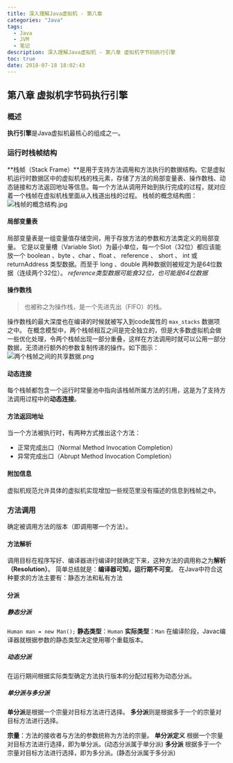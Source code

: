 ```yaml
---
title: 深入理解Java虚拟机 - 第八章
categories: "Java"
tags:
  - Java
  - JVM
  - 笔记
description: 深入理解Java虚拟机 - 第八章 虚拟机字节码执行引擎
toc: true
date: 2018-07-18 18:02:43
---
```


## 第八章 虚拟机字节码执行引擎
### 概述
**执行引擎**是Java虚拟机最核心的组成之一。
### 运行时栈帧结构
**栈帧（Stack Frame）**是用于支持方法调用和方法执行的数据结构。它是虚拟机运行时数据区中的虚拟机栈的栈元素，存储了方法的局部变量表、操作数栈、动态链接和方法返回地址等信息。每一个方法从调用开始到执行完成的过程，就对应着一个栈帧在虚拟机栈里面从入栈道出栈的过程。
栈帧的概念结构图：
![栈帧的概念结构.jpg](https://newgr8player-blog.oss-cn-beijing.aliyuncs.com/hexo-client/2019/08/25/3c6a3190-c695-11e9-a6ef-abdd4d48672e.jpg)
#### 局部变量表
局部变量表是一组变量值存储空间，用于存放方法的参数和方法类定义的局部变量。
它是以变量槽（Variable Slot）为最小单位，每一个Slot（32位）都应该能放一个 boolean 、byte 、char 、float 、 reference 、 short 、 int 或 returnAddress 类型数据。而至于 long 、double 两种数据则被规定为是64位数据（连续两个32位）。
*reference类型数据可能食32位，也可能是64位数据*
#### 操作数栈
>也被称之为操作栈，是一个先进先出（FIFO）的栈。 

操作数栈的最大深度也在编译的时候就被写入到code属性的 ```max_stacks``` 数据项之中。
在概念模型中，两个栈帧相互之间是完全独立的，但是大多数虚拟机会做一些优化处理，令两个栈帧出现一部分重叠，这样在方法调用时就可以公用一部分数据，无须进行额外的参数复制传递的操作。如下图示：
![两个栈帧之间的共享数据.png](https://newgr8player-blog.oss-cn-beijing.aliyuncs.com/hexo-client/2019/08/25/25822130-c696-11e9-a6ef-abdd4d48672e.png)
#### 动态连接
每个栈帧都包含一个运行时常量池中指向该栈帧所属方法的引用，这是为了支持方法调用过程中的**动态连接**。
#### 方法返回地址
当一个方法被执行时，有两种方式推出这个方法：
- 正常完成出口（Normal Method Invocation Completion）
- 异常完成出口（Abrupt Method Invocation Completion）
#### 附加信息
虚拟机规范允许具体的虚拟机实现增加一些规范里没有描述的信息到栈帧之中。
### 方法调用
确定被调用方法的版本（即调用哪一个方法）。
#### 方法解析
调用目标在程序写好、编译器进行编译时就确定下来，这种方法的调用称之为**解析（Resolution）**。
简单总结就是：**编译器可知，运行期不可变**。
在Java中符合这种要求的方法主要有：静态方法和私有方法
#### 分派
##### 静态分派
```Human man = new Man();```
**静态类型**：```Human```
**实际类型**：```Man```
在编译阶段，Javac编译器就根据参数的静态类型决定使用哪个重载版本。
##### 动态分派
在运行期间根据实际类型确定方法执行版本的分配过程称为动态分派。
##### 单分派与多分派
**单分派**是根据一个宗量对目标方法进行选择。
**多分派**则是根据多于一个的宗量对目标方法进行选择。

**宗量**：方法的接收者与方法的参数统称为方法的宗量。
**单分派定义**
根据一个宗量对目标方法进行选择，即为单分派。(动态分派属于单分派)
**多分派**
根据多于一个宗量对目标方法进行选择，即为多分派。(静态分派属于多分派)